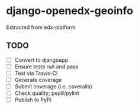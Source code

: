 # django-openedx-geoinfo

Extracted from edx-platform


## TODO
- [ ] Convert to djangoapp
- [ ] Ensure tests run and pass
- [ ] Test via Travis-CI
- [ ] Generate coverage
- [ ] Submit coverage (i.e. coveralls)
- [ ] Check quality; pep8/pylint
- [ ] Publish to PyPi
